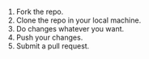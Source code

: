 1. Fork the repo.
2. Clone the repo in your local machine.
3. Do changes whatever you want.
4. Push your changes.
5. Submit a pull request.
